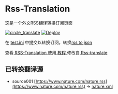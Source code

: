 # Rss-Translation

这是一个外文RSS翻译转换订阅页面 

[![circle_translate](https://github.com/blindkey/Rss-Translation/actions/workflows/circle_translate.yml/badge.svg)](https://github.com/blindkey/Rss-Translation/actions/workflows/circle_translate.yml)
[![Deploy](https://github.com/blindkey/Rss-Translation/actions/workflows/jekyll-gh-pages.yml/badge.svg)](https://github.com/blindkey/Rss-Translation/actions/workflows/jekyll-gh-pages.yml)

在 [test.ini](https://github.com/blindkey/Rss-Translation/blob/main/test.ini) 中提交以转换订阅，转换[rss to json](https://rss2json.com/)

查看[ RSS-Translation ](https://blindkey.github.io/RSS-Translation)使用[ 教程 ](https://www.blindkey.net/tutorial/644)修改自[ Rss-translate ](https://github.com/rcy1314/Rss-Translation/)

## 已转换翻译源

 - source001 [https://www.nature.com/nature.rss](https://www.nature.com/nature.rss) -> [nature.xml](rss/nature.xml)
